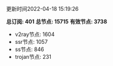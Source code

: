更新时间2022-04-18 15:19:26

**总订阅: 401**
**总节点: 15715**
**有效节点: 3738**
- v2ray节点: 1604
- ssr节点: 1057
- ss节点: 846
- trojan节点: 231
